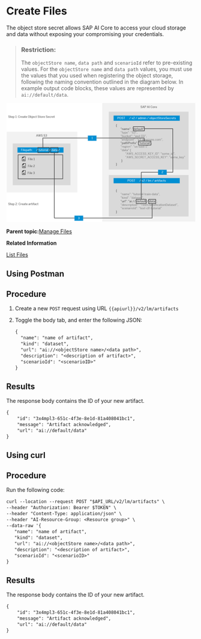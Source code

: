 <!-- loio66413f1d9fbf4758a0d739eaf1c95dc7 -->

# Create Files

The object store secret allows SAP AI Core to access your cloud storage and data without exposing your compromising your credentials.

> ### Restriction:  
> The `objectStore name`, `data path` and `scenarioId` refer to pre-existing values. For the `objectStore name` and `data path` values, you must use the values that you used when registering the object storage, following the naming convention outlined in the diagram below. In example output code blocks, these values are represented by `ai://default/data`.

![](images/solution11image1_d2bc541.png)

**Parent topic:**[Manage Files](manage-files-386ba71.md "An artifact refers to data or a file that is produced or consumed by executions or deployments. They are managed through SAP AI Core and your connected object store.")

**Related Information**  


[List Files](list-files-1d613e0.md "")

<a name="task_xp1_532_scc"/>

<!-- task\_xp1\_532\_scc -->

## Using Postman



<a name="task_xp1_532_scc__steps_sv1_x32_scc"/>

## Procedure

1.  Create a new `POST` request using URL `{{apiurl}}/v2/lm/artifacts`

2.  Toggle the body tab, and enter the following JSON:

    ```
    {
      "name": "name of artifact",
      "kind": "dataset",
      "url": "ai://<objectStore name>/<data path>",
      "description": "<description of artifact>",
      "scenarioId": "<scenarioID>"
    }
    ```




<a name="task_xp1_532_scc__result_ccq_3xc_5xb"/>

## Results

The response body contains the ID of your new artifact.

```
{
    "id": "3x4mpl3-651c-4f3e-8e1d-81a408041bc1",
    "message": "Artifact acknowledged",
    "url": "ai://default/data"
}
```

<a name="task_cks_cj2_scc"/>

<!-- task\_cks\_cj2\_scc -->

## Using curl



<a name="task_cks_cj2_scc__steps_bgp_2j2_scc"/>

## Procedure

Run the following code:

```
curl --location --request POST "$API_URL/v2/lm/artifacts" \
--header "Authorization: Bearer $TOKEN" \
--header "Content-Type: application/json" \
--header "AI-Resource-Group: <Resource group>" \
--data-raw '{
   "name": "name of artifact",
   "kind": "dataset",
   "url": "ai://<objectStore name>/<data path>",
   "description": "<description of artifact>",
   "scenarioId": "<scenarioID>"
}
```



<a name="task_cks_cj2_scc__result_t1z_zxc_5xb"/>

## Results

The response body contains the ID of your new artifact.

```
{
    "id": "3x4mpl3-651c-4f3e-8e1d-81a408041bc1",
    "message": "Artifact acknowledged",
    "url": "ai://default/data"
}
```

